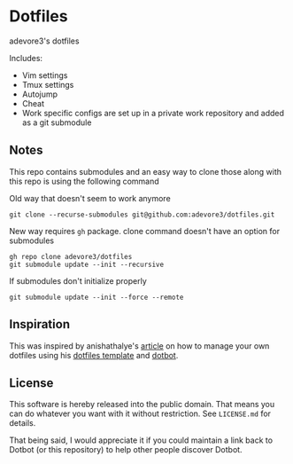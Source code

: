 # Dotfiles

adevore3's dotfiles

Includes:
* Vim settings
* Tmux settings
* Autojump
* Cheat
* Work specific configs are set up in a private work repository and added as a git submodule

## Notes

This repo contains submodules and an easy way to clone those along with this repo is using the following command

Old way that doesn't seem to work anymore
```
git clone --recurse-submodules git@github.com:adevore3/dotfiles.git

```

New way requires `gh` package. clone command doesn't have an option for submodules
```
gh repo clone adevore3/dotfiles
git submodule update --init --recursive
```

If submodules don't initialize properly
```
git submodule update --init --force --remote
```

## Inspiration

This was inspired by anishathalye's [article][managing_your_dotfiles] on how
to manage your own dotfiles using his [dotfiles template][anishathalye_dotfiles_templates]
and [dotbot][dotbot].

## License

This software is hereby released into the public domain. That means you can do
whatever you want with it without restriction. See `LICENSE.md` for details.

That being said, I would appreciate it if you could maintain a link back to
Dotbot (or this repository) to help other people discover Dotbot.

[dotbot]: https://github.com/anishathalye/dotbot
[anishathalye_dotfiles_templates]: https://github.com/anishathalye/dotfiles_template
[managing_your_dotfiles]: http://www.anishathalye.com/2014/08/03/managing-your-dotfiles/

